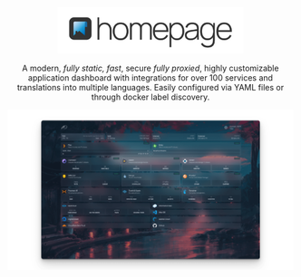 <p align="center">
  <picture>
    <source media="(prefers-color-scheme: dark)" srcset="https://github.com/gethomepage/.github/blob/main/images/banner_light%402x.png">
    <img src="https://github.com/gethomepage/.github/blob/main/images/banner_dark%402x.png" width="65%">
  </picture>
</p>

<p align="center">
  A modern, <em>fully static, fast</em>, secure <em>fully proxied</em>, highly customizable application dashboard with integrations for over 100 services and translations into multiple languages. Easily configured via YAML files or through docker label discovery.
</p>

<p align="center">
  <img src="https://github.com/gethomepage/.github/blob/main/images/screenshot.png" />
</p>
